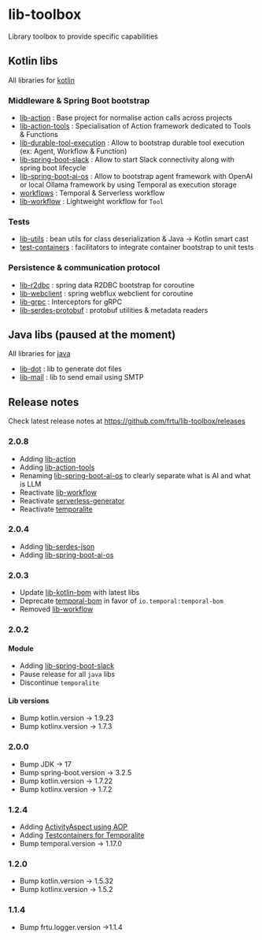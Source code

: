 # lib-toolbox
Library toolbox to provide specific capabilities

## Kotlin libs

All libraries for [kotlin](kotlin)

### Middleware & Spring Boot bootstrap

* [lib-action](kotlin/lib-action) : Base project for normalise action calls across projects
* [lib-action-tools](kotlin/lib-action-tools) : Specialisation of Action framework dedicated to Tools & Functions
* [lib-durable-tool-execution](kotlin/workflows/lib-durable-tool-execution) : Allow to bootstrap durable tool execution (ex: Agent, Workflow & Function)
* [lib-spring-boot-slack](kotlin/lib-spring-boot-slack) : Allow to start Slack connectivity along with spring boot lifecycle
* [lib-spring-boot-ai-os](kotlin/lib-spring-boot-ai-os) : Allow to bootstrap agent framework with OpenAI or local Ollama
  framework by using Temporal as execution storage
* [workflows](kotlin/workflows) : Temporal & Serverless workflow
* [lib-workflow](kotlin/workflows/lib-workflow) : Lightweight workflow for `Tool`

### Tests

* [lib-utils](kotlin/lib-utils) : bean utils for class deserialization & Java -> Kotlin smart cast
* [test-containers](kotlin/test-containers) : facilitators to integrate container bootstrap to unit tests

### Persistence & communication protocol

* [lib-r2dbc](kotlin/lib-r2dbc) : spring data R2DBC bootstrap for coroutine
* [lib-webclient](kotlin/lib-webclient) : spring webflux webclient for coroutine
* [lib-grpc](kotlin/lib-grpc) : Interceptors for gRPC
* [lib-serdes-protobuf](kotlin/lib-serdes-protobuf) : protobuf utilities & metadata readers

## Java libs (paused at the moment)

All libraries for [java](java)

* [lib-dot](java/lib-dot) : lib to generate dot files
* [lib-mail](java/lib-mail) : lib to send email using SMTP

## Release notes

Check latest release notes at https://github.com/frtu/lib-toolbox/releases

### 2.0.8

* Adding [lib-action](kotlin/lib-action)
* Adding [lib-action-tools](kotlin/lib-action-tools)
* Renaming [lib-spring-boot-ai-os](kotlin/lib-spring-boot-ai-os) to clearly separate what is AI and what is LLM
* Reactivate [lib-workflow](kotlin/workflows/lib-workflow)
* Reactivate [serverless-generator](kotlin/workflows/serverless-generator)
* Reactivate [temporalite](kotlin/test-containers/temporalite)

### 2.0.4

* Adding [lib-serdes-json](kotlin/lib-serdes-json)
* Adding [lib-spring-boot-ai-os](kotlin/lib-spring-boot-ai-os)

### 2.0.3

* Update [lib-kotlin-bom](kotlin%2Flib-kotlin-bom) with latest libs
* Deprecate [temporal-bom](kotlin%2Fworkflows%2Ftemporal-bom) in favor of `io.temporal:temporal-bom`
* Removed [lib-workflow](kotlin%2Fworkflows%2Flib-workflow)

### 2.0.2

#### Module

* Adding [lib-spring-boot-slack](kotlin%2Flib-spring-boot-slack)
* Pause release for all `java` libs
* Discontinue `temporalite`

#### Lib versions

* Bump kotlin.version -> 1.9.23
* Bump kotlinx.version -> 1.7.3

### 2.0.0

* Bump JDK -> 17
* Bump spring-boot.version -> 3.2.5
* Bump kotlin.version -> 1.7.22
* Bump kotlinx.version -> 1.7.2

### 1.2.4

* Adding [ActivityAspect using AOP](kotlin/spring-boot/starter-temporal#124)
* Adding [Testcontainers for Temporalite](kotlin/test-containers/temporalite)
* Bump temporal.version -> 1.17.0 <!-- 2022-10-26 -->

### 1.2.0

* Bump kotlin.version -> 1.5.32
* Bump kotlinx.version -> 1.5.2

### 1.1.4

* Bump frtu.logger.version ->1.1.4
